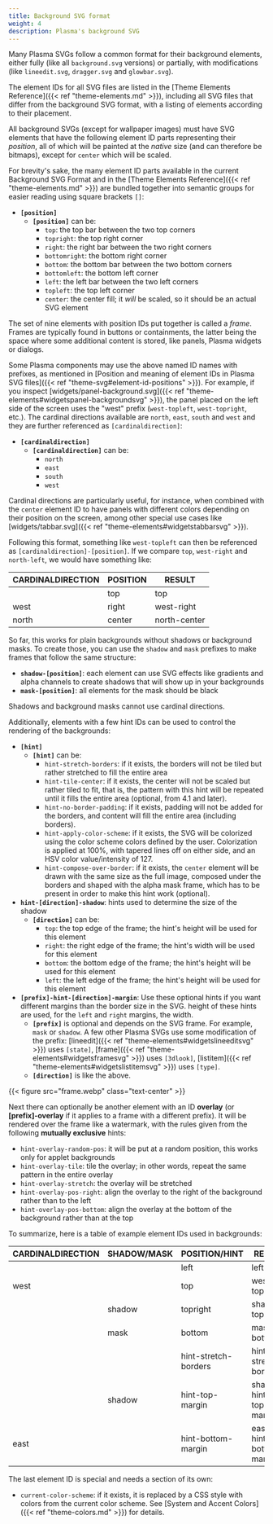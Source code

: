 ```yaml
---
title: Background SVG format
weight: 4
description: Plasma's background SVG
---
```


Many Plasma SVGs follow a common format for their background elements, either fully (like all `background.svg` versions) or partially, with modifications (like `lineedit.svg`, `dragger.svg` and `glowbar.svg`).

The element IDs for all SVG files are listed in the [Theme Elements Reference]({{< ref "theme-elements.md" >}}), including all SVG files that differ from the background SVG format, with a listing of elements according to their placement.

All background SVGs (except for wallpaper images) must have SVG elements that have the following element ID parts representing their *position*, all of which will be painted at the *native* size (and can therefore be bitmaps), except for `center` which will be scaled.

For brevity's sake, the many element ID parts available in the current Background SVG Format and in the [Theme Elements Reference]({{< ref "theme-elements.md" >}}) are bundled together into semantic groups for easier reading using square brackets `[]`:

* **`[position]`**
  * **`[position]`** can be:
    * `top`: the top bar between the two top corners
    * `topright`: the top right corner
    * `right`: the right bar between the two right corners
    * `bottomright`: the bottom right corner
    * `bottom`: the bottom bar between the two bottom corners
    * `bottomleft`: the bottom left corner
    * `left`: the left bar between the two left corners
    * `topleft`: the top left corner
    * `center`: the center fill; it *will* be scaled, so it should be an actual SVG element

The set of nine elements with position IDs put together is called a *frame*. Frames are typically found in buttons or containments, the latter being the space where some additional content is stored, like panels, Plasma widgets or dialogs.

Some Plasma components may use the above named ID names with prefixes, as mentioned in [Position and meaning of element IDs in Plasma SVG files]({{< ref "theme-svg#element-id-positions" >}}). For example, if you inspect [widgets/panel-background.svg]({{< ref "theme-elements#widgetspanel-backgroundsvg" >}}), the panel placed on the left side of the screen uses the "west" prefix (`west-topleft`, `west-topright`, etc.). The cardinal directions available are `north`, `east`, `south` and `west` and they are further referenced as `[cardinaldirection]`:

* **`[cardinaldirection]`**
  * **`[cardinaldirection]`** can be:
    * `north`
    * `east`
    * `south`
    * `west`

Cardinal directions are particularly useful, for instance, when combined with the `center` element ID to have panels with different colors depending on their position on the screen, among other special use cases like [widgets/tabbar.svg]({{< ref "theme-elements#widgetstabbarsvg" >}}).

Following this format, something like `west-topleft` can then be referenced as `[cardinaldirection]-[position]`. If we compare `top`, `west-right` and `north-left`, we would have something like:

| CARDINALDIRECTION | POSITION | RESULT       |
|-------------------|----------|--------------|
|                   |  top     | top          |
| west              |  right   | west-right   |
| north             |  center  | north-center |

So far, this works for plain backgrounds without shadows or background masks. To create those, you can use the `shadow` and `mask` prefixes to make frames that follow the same structure:

* **`shadow-[position]`**: each element can use SVG effects like gradients and alpha channels to create shadows that will show up in your backgrounds
* **`mask-[position]`**: all elements for the mask should be black

Shadows and background masks cannot use cardinal directions.

Additionally, elements with a few hint IDs can be used to control the rendering of the backgrounds:

* **`[hint]`**
  * **`[hint]`** can be:
    * `hint-stretch-borders`: if it exists, the borders will not be tiled but rather stretched to fill the entire area
    * `hint-tile-center`: if it exists, the center will not be scaled but rather tiled to fit, that is, the pattern with this hint will be repeated until it fills the entire area (optional, from 4.1 and later).
    * `hint-no-border-padding`:  if it exists, padding will not be added for the borders, and content will fill the entire area (including borders).
    * `hint-apply-color-scheme`:  if it exists, the SVG will be colorized using the color scheme colors defined by the user. Colorization is applied at 100%, with tapered lines off on either side, and an HSV color value/intensity of 127.
    * `hint-compose-over-border`: if it exists, the `center` element will be drawn with the same size as the full image, composed under the borders and shaped with the alpha mask frame, which has to be present in order to make this hint work (optional).
* **`hint-[direction]-shadow`**: hints used to determine the size of the shadow
  * **`[direction]`** can be:
    * `top`: the top edge of the frame; the hint's height will be used for this element
    * `right`: the right edge of the frame; the hint's width will be used for this element
    * `bottom`: the bottom edge of the frame; the hint's height will be used for this element
    * `left`: the left edge of the frame; the hint's height will be used for this element
* **`[prefix]-hint-[direction]-margin`**: Use these optional hints if you want different margins than the border size in the SVG. height of these hints are used, for the `left` and `right` margins, the width.
  * **`[prefix]`** is optional and depends on the SVG frame. For example, `mask` or `shadow`. A few other Plasma SVGs use some modification of the prefix: [lineedit]({{< ref "theme-elements#widgetslineeditsvg" >}}) uses `[state]`, [frame]({{< ref "theme-elements#widgetsframesvg" >}}) uses `[3dlook]`, [listitem]({{< ref "theme-elements#widgetslistitemsvg" >}}) uses `[type]`.
  * **`[direction]`** is like the above.

{{< figure src="frame.webp" class="text-center" >}}

<!-- Once Plasma 6 comes out, we can remove references to overlay element IDs -->
Next there can optionally be another element with an ID **overlay** (or **[prefix]-overlay** if it applies to a frame with a different prefix). It will be rendered over the frame like a watermark, with the rules given from the following **mutually exclusive** hints:

* `hint-overlay-random-pos`: it will be put at a random position, this works only for applet backgrounds
* `hint-overlay-tile`: tile the overlay; in other words, repeat the same pattern in the entire overlay
* `hint-overlay-stretch`: the overlay will be stretched
* `hint-overlay-pos-right`: align the overlay to the right of the background rather than to the left
* `hint-overlay-pos-bottom`: align the overlay at the bottom of the background rather than at the top

To summarize, here is a table of example element IDs used in backgrounds:

| CARDINALDIRECTION | SHADOW/MASK | POSITION/HINT        | RESULT                  |
| ----------------- | ----------- | -------------------- | ----------------------- |
|                   |             | left                 | left                    |
| west              |             | top                  | west-top                |
|                   | shadow      | topright             | shadow-topright         |
|                   | mask        | bottom               | mask-bottom             |
|                   |             | hint-stretch-borders | hint-stretch-borders    |
|                   | shadow      | hint-top-margin      | shadow-hint-top-margin  |
| east              |             | hint-bottom-margin   | east-hint-bottom-margin |

The last element ID is special and needs a section of its own:

* `current-color-scheme`: if it exists, it is replaced by a CSS style with colors from the current color scheme. See [System and Accent Colors]({{< ref "theme-colors.md" >}}) for details.
